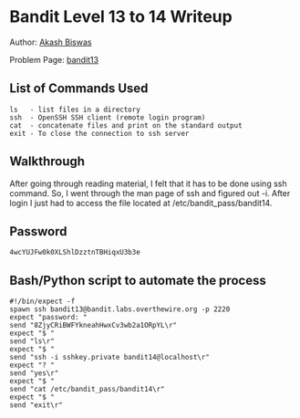 # Bandit Level 13 to 14 Writeup


Author: [Akash Biswas](https://github.com/akashkb-a01)

Problem Page: [bandit13](https://overthewire.org/wargames/bandit/bandit14.html)

## List of Commands Used
```
ls   - list files in a directory
ssh  - OpenSSH SSH client (remote login program)
cat  - concatenate files and print on the standard output
exit - To close the connection to ssh server

```

## Walkthrough
After going through reading material, I felt that it has to be done using ssh command. So, I went through the man page of ssh and figured out -i. After login I just had to access the file located at /etc/bandit_pass/bandit14. 

## Password
`4wcYUJFw0k0XLShlDzztnTBHiqxU3b3e`

## Bash/Python script to automate the process
```
#!/bin/expect -f
spawn ssh bandit13@bandit.labs.overthewire.org -p 2220
expect "password: "
send "8ZjyCRiBWFYkneahHwxCv3wb2a1ORpYL\r"
expect "$ "
send "ls\r"
expect "$ "
send "ssh -i sshkey.private bandit14@localhost\r"
expect "? "
send "yes\r"
expect "$ "
send "cat /etc/bandit_pass/bandit14\r"
expect "$ "
send "exit\r"

```
